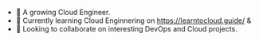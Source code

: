 - 🚀 A growing Cloud Engineer.
- 🌱 Currently learning Cloud Enginnering on https://learntocloud.guide/ &
- 👯 Looking to collaborate on interesting DevOps and Cloud projects.